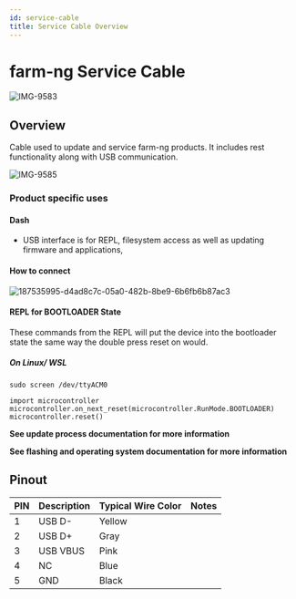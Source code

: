 ```yaml
---
id: service-cable
title: Service Cable Overview
---
```


# farm-ng Service Cable

![IMG-9583](https://user-images.githubusercontent.com/64480560/205402624-fa7d8a61-4017-4691-9d24-d6d3ebdeb359.jpg)
## Overview

Cable used to update and service farm-ng products. It includes rest functionality along with USB communication.


![IMG-9585](https://user-images.githubusercontent.com/64480560/205402615-a182d74f-ea46-437b-ad3f-f02f4efbb28d.jpg)

### Product specific uses

#### Dash

- USB interface is for REPL, filesystem access as well as updating firmware and applications,

#### How to connect
![187535995-d4ad8c7c-05a0-482b-8be9-6b6fb6b87ac3](https://user-images.githubusercontent.com/64480560/206007745-b36c59c7-22dd-4435-9cae-8503956174f3.png)



#### REPL for BOOTLOADER State
These commands from the REPL will put the device into the bootloader state the same way the double press reset on  would.

##### On Linux/ WSL
```
sudo screen /dev/ttyACM0

import microcontroller
microcontroller.on_next_reset(microcontroller.RunMode.BOOTLOADER)
microcontroller.reset()
```


**See update process documentation for more information**


**See flashing and operating system documentation for more information**

## Pinout


| PIN | Description   | Typical Wire Color | Notes                      |
| --- | ------------- | ------------------ | -------------------------- |
| 1   | USB D-        | Yellow             |                            |
| 2   | USB D+        | Gray               |                            |
| 3   | USB VBUS      | Pink               |                            |
| 4   | NC            | Blue               |                            |
| 5   | GND           | Black              |                            |

